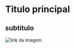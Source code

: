 # Titulo principal
## subtitulo
![link da imagem](https://www.google.com/imgres?q=image%20git&imgurl=https%3A%2F%2Favatars.githubusercontent.com%2Fu%2F18133%3Fs%3D280%26v%3D4&imgrefurl=https%3A%2F%2Fgithub.com%2FGIT&docid=O1y-x8RlSXUJiM&tbnid=SOAEo6_eyawrMM&vet=12ahUKEwjaqpaPq_aNAxXQupUCHSeeCscQM3oECBwQAA..i&w=280&h=280&hcb=2&ved=2ahUKEwjaqpaPq_aNAxXQupUCHSeeCscQM3oECBwQAA)